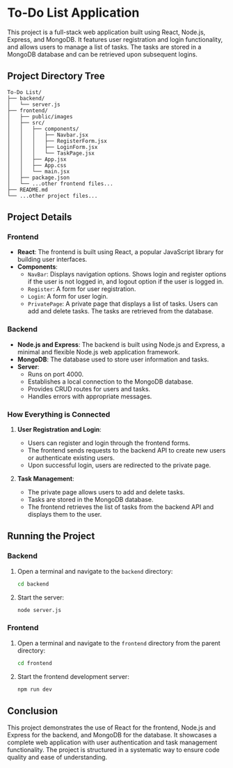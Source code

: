 # To-Do List Application

This project is a full-stack web application built using React, Node.js, Express, and MongoDB. It features user registration and login functionality, and allows users to manage a list of tasks. The tasks are stored in a MongoDB database and can be retrieved upon subsequent logins.

## Project Directory Tree

```
To-Do List/
├── backend/
│   └── server.js
├── frontend/
│   ├── public/images
│   ├── src/
│   │   ├── components/
│   │   │   ├── Navbar.jsx
│   │   │   ├── RegisterForm.jsx
│   │   │   ├── LoginForm.jsx
│   │   │   └── TaskPage.jsx
│   │   ├── App.jsx
│   │   ├── App.css
│   │   └── main.jsx
│   ├── package.json
│   └── ...other frontend files...
├── README.md
└── ...other project files...
```

## Project Details

### Frontend

- **React**: The frontend is built using React, a popular JavaScript library for building user interfaces.
- **Components**:
  - `NavBar`: Displays navigation options. Shows login and register options if the user is not logged in, and logout option if the user is logged in.
  - `Register`: A form for user registration.
  - `Login`: A form for user login.
  - `PrivatePage`: A private page that displays a list of tasks. Users can add and delete tasks. The tasks are retrieved from the database.

### Backend

- **Node.js and Express**: The backend is built using Node.js and Express, a minimal and flexible Node.js web application framework.
- **MongoDB**: The database used to store user information and tasks.
- **Server**:
  - Runs on port 4000.
  - Establishes a local connection to the MongoDB database.
  - Provides CRUD routes for users and tasks.
  - Handles errors with appropriate messages.

### How Everything is Connected

1. **User Registration and Login**:
   - Users can register and login through the frontend forms.
   - The frontend sends requests to the backend API to create new users or authenticate existing users.
   - Upon successful login, users are redirected to the private page.

2. **Task Management**:
   - The private page allows users to add and delete tasks.
   - Tasks are stored in the MongoDB database.
   - The frontend retrieves the list of tasks from the backend API and displays them to the user.

## Running the Project

### Backend

1. Open a terminal and navigate to the `backend` directory:
   ```sh
   cd backend
   ```
2. Start the server:
   ```sh
   node server.js
   ```

### Frontend

1. Open a terminal and navigate to the `frontend` directory from the parent directory:
   ```sh
   cd frontend
   ```
2. Start the frontend development server:
   ```sh
   npm run dev
   ```

## Conclusion

This project demonstrates the use of React for the frontend, Node.js and Express for the backend, and MongoDB for the database. It showcases a complete web application with user authentication and task management functionality. The project is structured in a systematic way to ensure code quality and ease of understanding.